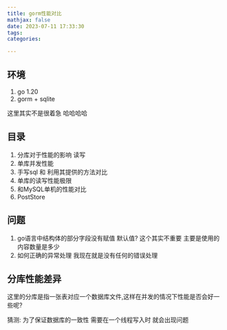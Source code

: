 ```yaml
---
title: gorm性能对比
mathjax: false
date: 2023-07-11 17:33:30
tags:
categories:

---
```




## 环境

1. go 1.20
2. gorm + sqlite



这里其实不是很着急 哈哈哈哈 

## 目录

1. 分库对于性能的影响  读写
2. 单库并发性能
3. 手写sql 和 利用其提供的方法对比
4. 单库的读写性能极限
5. 和MySQL单机的性能对比
6. PostStore

## 问题

1. go语言中结构体的部分字段没有赋值 默认值? 这个其实不重要 主要是使用的内容数量是多少 
2. 如何正确的异常处理 我现在就是没有任何的错误处理 

## 分库性能差异

这里的分库是指一张表对应一个数据库文件,这样在并发的情况下性能是否会好一些呢? 

猜测: 为了保证数据库的一致性 需要在一个线程写入时 就会出现问题





```

```

